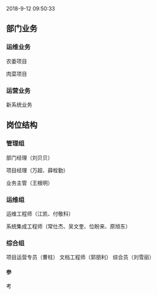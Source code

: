 
2018-9-12 09:50:33


## 部门业务

### 运维业务
农委项目

肉菜项目


### 运营业务

新系统业务








## 岗位结构

### 管理组
部门经理（刘贝贝）

项目经理（万超、薛栓勤）

业务主管（王根明）

### 运维组

运维工程师（江凯、付敬科）

系统集成工程师（常仕杰、吴文奎、位盼来、原旭东）

### 综合组

项目运营专员（曹柱）
文档工程师（郭朋利）
综合员（刘雪丽）













#### 参
考

<!--stackedit_data:
eyJoaXN0b3J5IjpbLTE4MzU2MDAxNzQsLTE2NzcxMjUwMCwyMD
QwMjk3NjIyLDczMDk5ODExNl19
-->